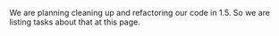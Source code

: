 We are planning cleaning up and refactoring our code in 1.5. So we are listing tasks about that at this page.
